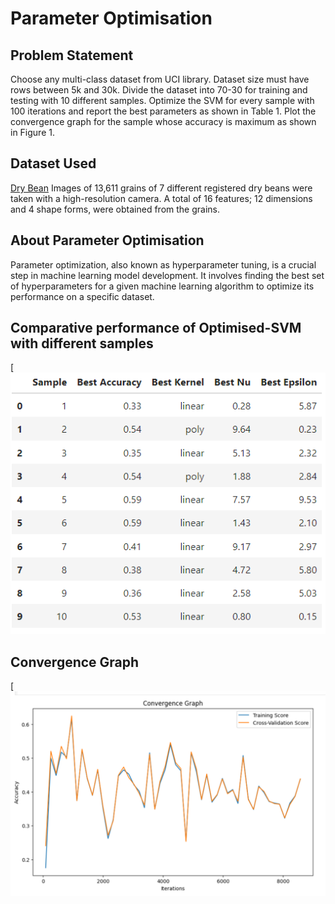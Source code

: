 # Parameter Optimisation
## Problem Statement
Choose any multi-class dataset from UCI library. Dataset size must have rows between 5k and 30k. Divide the dataset into 70-30 for training and testing with 10 different samples. Optimize the SVM for every sample with 100 iterations and report the best parameters as shown in Table 1. Plot the convergence graph for the sample whose accuracy is maximum as shown in Figure 1. 

## Dataset Used
[Dry Bean](https://archive.ics.uci.edu/dataset/602/dry+bean+dataset)
Images of 13,611 grains of 7 different registered dry beans were taken with a high-resolution camera. A total of 16 features; 12 dimensions and 4 shape forms, were obtained from the grains.

## About Parameter Optimisation
Parameter optimization, also known as hyperparameter tuning, is a crucial step in machine learning model development. It involves finding the best set of hyperparameters for a given machine learning algorithm to optimize its performance on a specific dataset.

## Comparative performance of Optimised-SVM with different samples
[![Result_table.png](Result_table.png)


## Convergence Graph
[![line-plot.png](Convergence_Graph.png)
